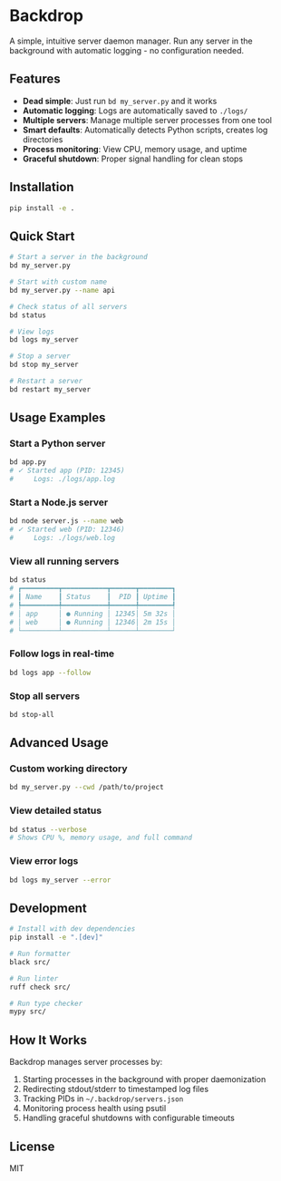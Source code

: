 # Backdrop

A simple, intuitive server daemon manager. Run any server in the background with automatic logging - no configuration needed.

## Features

- **Dead simple**: Just run `bd my_server.py` and it works
- **Automatic logging**: Logs are automatically saved to `./logs/`
- **Multiple servers**: Manage multiple server processes from one tool
- **Smart defaults**: Automatically detects Python scripts, creates log directories
- **Process monitoring**: View CPU, memory usage, and uptime
- **Graceful shutdown**: Proper signal handling for clean stops

## Installation

```bash
pip install -e .
```

## Quick Start

```bash
# Start a server in the background
bd my_server.py

# Start with custom name
bd my_server.py --name api

# Check status of all servers
bd status

# View logs
bd logs my_server

# Stop a server
bd stop my_server

# Restart a server
bd restart my_server
```

## Usage Examples

### Start a Python server
```bash
bd app.py
# ✓ Started app (PID: 12345)
#     Logs: ./logs/app.log
```

### Start a Node.js server
```bash
bd node server.js --name web
# ✓ Started web (PID: 12346)
#     Logs: ./logs/web.log
```

### View all running servers
```bash
bd status
# ┏━━━━━━━━━┳━━━━━━━━━━━┳━━━━━━┳━━━━━━━━┓
# ┃ Name    ┃ Status    ┃  PID ┃ Uptime ┃
# ┡━━━━━━━━━╇━━━━━━━━━━━╇━━━━━━╇━━━━━━━━┩
# │ app     │ ● Running │ 12345│ 5m 32s │
# │ web     │ ● Running │ 12346│ 2m 15s │
# └─────────┴───────────┴──────┴────────┘
```

### Follow logs in real-time
```bash
bd logs app --follow
```

### Stop all servers
```bash
bd stop-all
```

## Advanced Usage

### Custom working directory
```bash
bd my_server.py --cwd /path/to/project
```

### View detailed status
```bash
bd status --verbose
# Shows CPU %, memory usage, and full command
```

### View error logs
```bash
bd logs my_server --error
```

## Development

```bash
# Install with dev dependencies
pip install -e ".[dev]"

# Run formatter
black src/

# Run linter
ruff check src/

# Run type checker
mypy src/
```

## How It Works

Backdrop manages server processes by:
1. Starting processes in the background with proper daemonization
2. Redirecting stdout/stderr to timestamped log files
3. Tracking PIDs in `~/.backdrop/servers.json`
4. Monitoring process health using psutil
5. Handling graceful shutdowns with configurable timeouts

## License

MIT